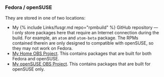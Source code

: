 ### Fedora / openSUSE
They are stored in one of two locations:

* My {% include Links/fusgr.md repo="rpmbuild" %} GitHub repository &mdash; I only store packages here that require an Internet connection during the build. For example, an `atom` and `atom-beta` package. The RPMs contained therein are only designed to compatible with openSUSE, so they may not work on Fedora.
* [My Home OBS Project](https://build.opensuse.org/project/show/home:fusion809/). This contains packages that are built for both Fedora and openSUSE.
* [My openSUSE OBS Project](https://build.opensuse.org/project/show/home:fusion809:opensuse/). This contains packages that are built for openSUSE only.

